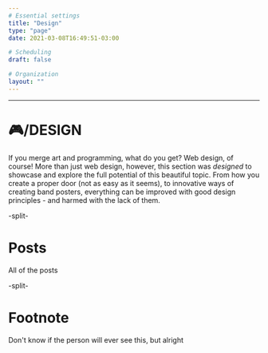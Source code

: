 ```yaml
---
# Essential settings
title: "Design"
type: "page"
date: 2021-03-08T16:49:51-03:00

# Scheduling
draft: false

# Organization
layout: ""
---
```


<hr class="design-bg"/>

# <span class="is-size-1 design-fg" style="font-style: normal">🎮/DESIGN</span>
If you merge art and programming, what do you get? Web design, of course! More than just web design, however, this section was *designed* to showcase and explore the full potential of this beautiful topic. From how you create a proper door (not as easy as it seems), to innovative ways of creating band posters, everything can be improved with good design principles - and harmed with the lack of them.

-split-

# Posts
All of the posts

-split-

# Footnote
Don't know if the person will ever see this, but alright